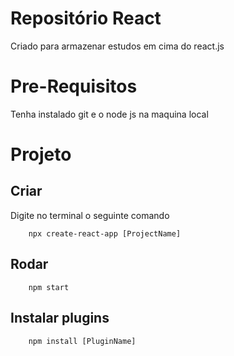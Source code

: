 # Repositório React

Criado para armazenar estudos em cima do react.js

# Pre-Requisitos

Tenha instalado git e o node js na maquina local

# Projeto

## Criar

Digite no terminal o seguinte comando

```
    npx create-react-app [ProjectName]
```

## Rodar

```
    npm start
```

## Instalar plugins

```
    npm install [PluginName]
```



